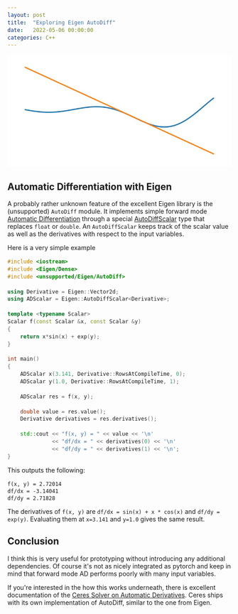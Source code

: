 ```yaml
---
layout: post
title:  "Exploring Eigen AutoDiff"
date:   2022-05-06 00:00:00
categories: C++
---
```


![Derivative Plot](/images/derivative.jpg)

## Automatic Differentiation with Eigen

A probably rather unknown feature of the excellent Eigen library is the (unsupported) `AutoDiff` module.
It implements simple forward mode [Automatic Differentiation](https://en.wikipedia.org/wiki/Automatic_differentiation) through a special [AutoDiffScalar](https://eigen.tuxfamily.org/dox/unsupported/classEigen_1_1AutoDiffScalar.html) type that replaces `float` or `double`.
An `AutoDiffScalar` keeps track of the scalar value as well as the derivatives with respect to the input variables.

Here is a very simple example

```cpp
#include <iostream>
#include <Eigen/Dense>
#include <unsupported/Eigen/AutoDiff>

using Derivative = Eigen::Vector2d;
using ADScalar = Eigen::AutoDiffScalar<Derivative>;

template <typename Scalar>
Scalar f(const Scalar &x, const Scalar &y)
{
    return x*sin(x) + exp(y);
}

int main()
{
    ADScalar x(3.141, Derivative::RowsAtCompileTime, 0);
    ADScalar y(1.0, Derivative::RowsAtCompileTime, 1);

    ADScalar res = f(x, y);

    double value = res.value();
    Derivative derivatives = res.derivatives();

    std::cout << "f(x, y) = " << value << '\n'
              << "df/dx = " << derivatives(0) << '\n'
              << "df/dy = " << derivatives(1) << '\n';
}
```

This outputs the following:

```
f(x, y) = 2.72014
df/dx = -3.14041
df/dy = 2.71828
```

The derivatives of `f(x, y)` are `df/dx = sin(x) + x * cos(x)` and
`df/dy = exp(y)`.
Evaluating them at `x=3.141` and `y=1.0` gives the same result.

## Conclusion

I think this is very useful for prototyping without introducing any additional dependencies.
Of course it's not as nicely integrated as pytorch and keep in mind that forward mode AD performs poorly with many input variables.

If you're interested in the how this works underneath, there is excellent documentation of the [Ceres Solver on Automatic Derivatives](http://ceres-solver.org/automatic_derivatives.html).
Ceres ships with its own implementation of AutoDiff, similar to the one from Eigen.
